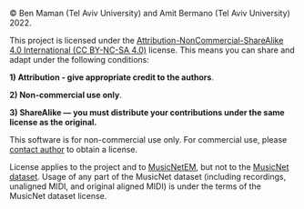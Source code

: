 © Ben Maman (Tel Aviv University) and Amit Bermano (Tel Aviv University) 2022.

This project is licensed under the [Attribution-NonCommercial-ShareAlike 4.0 International (CC BY-NC-SA 4.0)](https://creativecommons.org/licenses/by-nc-sa/4.0/) license.
This means you can share and adapt under the following conditions:

**1) Attribution - give appropriate credit to the authors**.

**2) Non-commercial use only**.

**3) ShareAlike — you must distribute your contributions under the same license as the original.**

This software is for non-commercial use only.
For commercial use, please [contact author](mailto:benadartombom@gmail.com) to obtain a license.

License applies to the project and to [MusicNetEM](musicnet_em.zip), but not to the [MusicNet dataset](https://zenodo.org/record/5120004#.Ymq0V9pBxPY). 
Usage of any part of the MusicNet dataset (including recordings, unaligned MIDI, 
and original aligned MIDI) is under the terms of the MusicNet dataset license.
